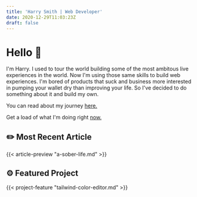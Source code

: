 ```yaml
---
title: 'Harry Smith | Web Developer'
date: 2020-12-29T11:03:23Z
draft: false
---
```


# Hello :wave:

I'm Harry. I used to tour the world building some of the most ambitous live experiences in the world. Now I'm using those same skills to build web experiences. I'm bored of products that suck and business more interested in pumping your wallet dry than improving your life. So I've decided to do something about it and build my own.

You can read about my journey [here.](/about)

Get a load of what I'm doing right [now.](/now)

## :pencil2: Most Recent Article

{{< article-preview "a-sober-life.md" >}}

## :gear: Featured Project

{{< project-feature "tailwind-color-editor.md" >}}
